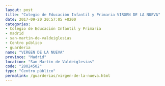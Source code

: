 ```yaml
---
layout: post
title: "Colegio de Educación Infantil y Primaria VIRGEN DE LA NUEVA"
date: 2017-09-20 20:57:05 +0200
categories:
- Colegio de Educación Infantil y Primaria
- madrid
- san-martin-de-valdeiglesias
- Centro público
- guarderia
name: "VIRGEN DE LA NUEVA"
province: "Madrid"
location: "San Martin de Valdeiglesias"
code: "28024502"
type: "Centro público"
permalink: /guarderias/virgen-de-la-nueva.html
---
```

